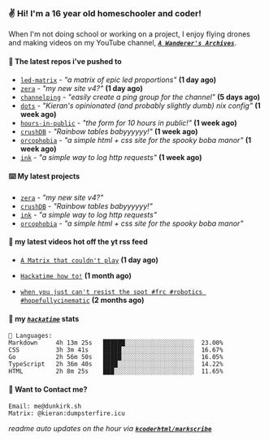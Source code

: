 ### ✌️ Hi! I'm a 16 year old homeschooler and coder!

When I'm not doing school or working on a project, I enjoy flying drones and making videos on my YouTube channel, [**_`A Wanderer's Archives`_**](https://youtube.com/@wanderer.archives).

#### 👷 The latest repos i've pushed to

- [`led-matrix`](https://github.com/kcoderhtml/led-matrix) - _"a matrix of epic led proportions"_ **(1 day ago)**
- [`zera`](https://github.com/kcoderhtml/zera) - _"my new site v4?"_ **(1 day ago)**
- [`channelping`](https://github.com/kcoderhtml/channelping) - _"easily create a ping group for the channel"_ **(5 days ago)**
- [`dots`](https://github.com/kcoderhtml/dots) - _"Kieran's opinionated (and probably slightly dumb) nix config"_ **(1 week ago)**
- [`hours-in-public`](https://github.com/kcoderhtml/hours-in-public) - _"the form for 10 hours in public!"_ **(1 week ago)**
- [`crushDB`](https://github.com/kcoderhtml/crushDB) - _"Rainbow tables babyyyyyy!"_ **(1 week ago)**
- [`orcophobia`](https://github.com/kcoderhtml/orcophobia) - _"a simple html + css site for the spooky boba manor"_ **(1 week ago)**
- [`ink`](https://github.com/kcoderhtml/ink) - _"a simple way to log http requests"_ **(1 week ago)**

#### ⌨️ My latest projects

- [`zera`](https://github.com/kcoderhtml/zera) - _"my new site v4?"_
- [`crushDB`](https://github.com/kcoderhtml/crushDB) - _"Rainbow tables babyyyyyy!"_
- [`ink`](https://github.com/kcoderhtml/ink) - _"a simple way to log http requests"_
- [`orcophobia`](https://github.com/kcoderhtml/orcophobia) - _"a simple html + css site for the spooky boba manor"_

#### 🍿 my latest videos hot off the yt rss feed

- [`A Matrix that couldn't play`](https://www.youtube.com/watch?v=NodwjZF7uZw) **(1 day ago)**

- [`Hackatime how to!`](https://www.youtube.com/watch?v=eKoD9yyr1To) **(1 month ago)**

- [`when you just can't resist the spot #frc #robotics #hopefullycinematic`](https://www.youtube.com/watch?v=Y7SZ_TDleGM) **(2 months ago)**



#### 📡 my [_`hackatime`_](https://waka.hackclub.com) stats

```text
💾 Languages:
Markdown     4h 13m 25s   ██████░░░░░░░░░░░░░░░░░░░  23.00%
CSS          3h 3m 41s    █████░░░░░░░░░░░░░░░░░░░░  16.67%
Go           2h 56m 50s   █████░░░░░░░░░░░░░░░░░░░░  16.05%
TypeScript   2h 36m 40s   ████░░░░░░░░░░░░░░░░░░░░░  14.22%
HTML         2h 8m 25s    ███░░░░░░░░░░░░░░░░░░░░░░  11.65%
```

#### 📮 Want to Contact me?

```text
Email: me@dunkirk.sh
Matrix: @kieran:dumpsterfire.icu
```

_readme auto updates on the hour via [**`kcoderhtml/markscribe`**](https://github.com/kcoderhtml/markscribe)_